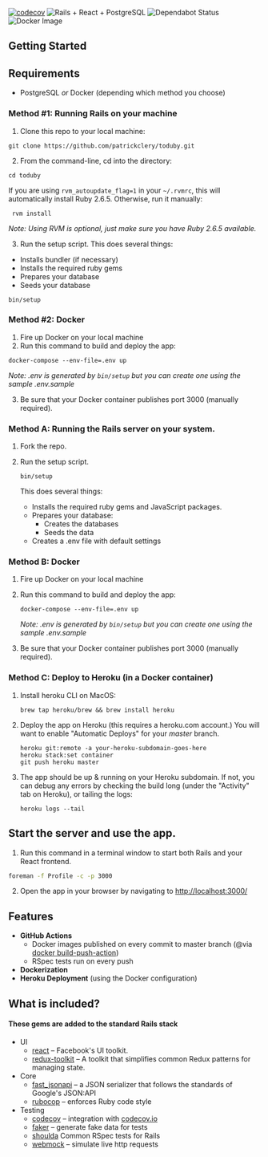 [![codecov](https://codecov.io/gh/patrickclery/dry-rails-react/branch/master/graph/badge.svg)](https://codecov.io/gh/patrickclery/dry-rails-react)
![Rails + React + PostgreSQL](https://github.com/patrickclery/dry-rails-react/workflows/Rails%20+%20React%20+%20PostgreSQL/badge.svg)
![Dependabot Status](https://badgen.net/dependabot/patrickclery/dry-rails-react/?icon=dependabot)
![Docker Image](https://badgen.net/docker/size/patrickclery/dry-rails-react/latest/amd64)

## Getting Started

## Requirements

* PostgreSQL *or* Docker (depending which method you choose)

### Method #1: Running Rails on your machine

1. Clone this repo to your local machine:

```shell script
git clone https://github.com/patrickclery/toduby.git
```

2. From the command-line, cd into the directory:

```shell script
cd toduby
```

 If you are using `rvm_autoupdate_flag=1` in your `~/.rvmrc`, this will automatically install Ruby 2.6.5. Otherwise, run it manually:

```shell script
 rvm install
```

_Note: Using RVM is optional, just make sure you have Ruby 2.6.5 available._

3. Run the setup script. This does several things:
- Installs bundler (if necessary)
- Installs the required ruby gems
- Prepares your database
- Seeds your database

```shell script
bin/setup
```

### Method #2: Docker

1. Fire up Docker on your local machine
2. Run this command to build and deploy the app:

```shell script
docker-compose --env-file=.env up
```

_Note: .env is generated by `bin/setup` but you can create one using the sample .env.sample_

3. Be sure that your Docker container publishes port 3000 (manually required).

### Method A: Running the Rails server on your system.

1. Fork the repo.

2. Run the setup script.

    ```shell script
    bin/setup
    ```
    This does several things:

    - Installs the required ruby gems and JavaScript packages.
    - Prepares your database:
        - Creates the databases
        - Seeds the data
    - Creates a .env file with default settings

### Method B: Docker

1. Fire up Docker on your local machine
2. Run this command to build and deploy the app:

    ```shell script
    docker-compose --env-file=.env up
    ```

    _Note: .env is generated by `bin/setup` but you can create one using the sample .env.sample_

3. Be sure that your Docker container publishes port 3000 (manually required).

### Method C: Deploy to Heroku (in a Docker container)

1. Install heroku CLI on MacOS:

    ```shell script
    brew tap heroku/brew && brew install heroku
    ```

2. Deploy the app on Heroku (this requires a heroku.com account.) You will want to enable "Automatic Deploys" for your _master_ branch.

    ```shell script
    heroku git:remote -a your-heroku-subdomain-goes-here
    heroku stack:set container
    git push heroku master
    ```

3. The app should be up & running on your Heroku subdomain. If not, you can debug any errors by checking the build long (under the "Activity" tab on Heroku), or tailing the logs:

    ```shell script
    heroku logs --tail
    ```

## Start the server and use the app.

1. Run this command in a terminal window to start both Rails and your React frontend.

```sh
foreman -f Profile -c -p 3000
```

2. Open the app in your browser by navigating to [http://localhost:3000/](http://localhost:3000/)

## Features

- **GitHub Actions**
    - Docker images published on every commit to master branch (@via [docker build-push-action](https://github.com/docker/build-push-action))
    - RSpec tests run on every push
- **Dockerization**
- **Heroku Deployment** (using the Docker configuration)

## What is included?

#### These gems are added to the standard Rails stack

* UI
    * [react](https://reactjs.org) – Facebook's UI toolkit.
    * [redux-toolkit](https://redux-toolkit.js.org/api/createSlice) – A toolkit that simplifies common Redux patterns for managing state.
* Core
    * [fast_jsonapi](https://github.com/Netflix/fast_jsonapi) – a JSON serializer that follows the standards of Google's JSON:API
    * [rubocop](https://github.com/rubocop-hq/rubocop) – enforces Ruby code style
* Testing
    * [codecov](https://github.com/codecov/codecov-ruby) – integration with [codecov.io](https://codecov.io/)
    * [faker](https://github.com/faker-ruby/faker) – generate fake data for tests
    * [shoulda](https://github.com/thoughtbot/shoulda) Common RSpec tests for Rails
    * [webmock](https://github.com/bblimke/webmock) – simulate live http requests

